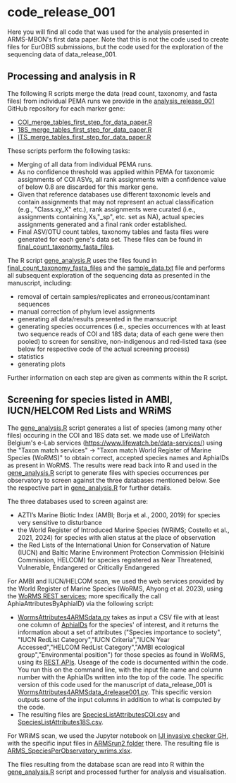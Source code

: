 # code_release_001

Here you will find all code that was used for the analysis presented in ARMS-MBON's first data paper. Note that this is not the code used to create files for EurOBIS submissions, but the code used for the exploration of the sequencing data of data_release_001.

## Processing and analysis in R

The following R scripts merge the data (read count, taxonomy, and fasta files) from individual PEMA runs we provide in the [analysis_release_001](https://github.com/arms-mbon/analysis_release_001/tree/main) GitHub repository for each marker gene: 

* [COI_merge_tables_first_step_for_data_paper.R](https://github.com/arms-mbon/code_release_001/blob/main/COI_merge_tables_first_step_for_data_paper.R)
* [18S_merge_tables_first_step_for_data_paper.R](https://github.com/arms-mbon/code_release_001/blob/main/18S_merge_tables_first_step_for_data_paper.R)
* [ITS_merge_tables_first_step_for_data_paper.R](https://github.com/arms-mbon/code_release_001/blob/main/ITS_merge_tables_first_step_for_data_paper.R) 

These scripts perform the following tasks:
* Merging of all data from individual PEMA runs.
* As no confidence threshold was applied within PEMA for taxonomic assignments of COI ASVs, all rank assignments with a confidence value of below 0.8 are discarded for this marker gene.
* Given that reference databases use different taxonomic levels and contain assignments that may not represent an actual classification (e.g., "Class.xy_X" etc.), rank assignments were curated (i.e., assignments containing Xs,"_sp", etc. set as NA), actual species assignments generated and a final rank order established.
* Final ASV/OTU count tables, taxonomy tables and fasta files were generated for each gene's data set. These files can be found in [final_count_taxonomy_fasta_files](https://github.com/arms-mbon/code_release_001/tree/main/final_count_taxonomy_fasta_files).

The R script [gene_analysis.R](https://github.com/arms-mbon/code_release_001/blob/main/gene_analysis.R) uses the files found in [final_count_taxonomy_fasta_files](https://github.com/arms-mbon/code_release_001/tree/main/final_count_taxonomy_fasta_files) and the [sample_data.txt](https://github.com/arms-mbon/code_release_001/blob/main/sample_data.txt) file and performs all subsequent exploration of the sequencing data as presented in the manuscript, including: 
* removal of certain samples/replicates and erroneous/contaminant sequences
* manual correction of phylum level assignments
* generating all data/results presented in the mansucript
* generating species occurrences (i.e., species occurrences with at least two sequence reads of COI and 18S data; data of each gene were then pooled) to screen for sensitive, non-indigenous and red-listed taxa (see below for respective code of the actual screening process)
* statistics
* generating plots

Further information on each step are given as comments within the R script.

## Screening for species listed in AMBI, IUCN/HELCOM Red Lists and WRiMS

The [gene_analysis.R](https://github.com/arms-mbon/code_release_001/blob/main/gene_analysis.R) script generates a list of species (among many other files) occuring in the COI and 18S data set. we made use of LifeWatch Belgium's e-Lab services (https://www.lifewatch.be/data-services/) using the "Taxon match services" -> "Taxon match World Register of Marine Species (WoRMS)" to obtain correct, accepted species names and AphiaIDs as present in WoRMS. The results were read back into R and used in the [gene_analysis.R](https://github.com/arms-mbon/code_release_001/blob/main/gene_analysis.R) script to generate files with species occurrences per observatory to screen against the three databases mentioned below. See the respective part in [gene_analysis.R](https://github.com/arms-mbon/code_release_001/blob/main/gene_analysis.R) for further details.

The three databases used to screen against are:

* AZTI’s Marine Biotic Index (AMBI; Borja et al., 2000, 2019) for species very sensitive to disturbance
* the World Register of Introduced Marine Species (WRiMS; Costello et al., 2021, 2024) for species with alien status at the place of observation
* the Red Lists of the International Union for Conservation of Nature (IUCN) and Baltic Marine Environment Protection Commission (Helsinki Commission, HELCOM) for species registered as Near Threatened, Vulnerable, Endangered or Critically Endangered

For AMBI and IUCN/HELCOM scan, we used the web services provided by the World Register of Marine Species (WoRMS, Ahyong et al. 2023), using the [WoRMS REST services](https://www.marinespecies.org/rest/); more specifically the call AphiaAttributesByAphiaID) via the following script:
* [WormsAttributes4ARMSdata.py](https://github.com/arms-mbon/code_release_001/blob/main/WormsAttributes4ARMSdata.py) takes as input a CSV file with at least one column of [AphiaIDs](https://www.marinespecies.org/about.php#what_is_aphia) for the species' of interest, and it returns the information about a set of attributes ("Species importance to society", "IUCN RedList Category","IUCN Criteria","IUCN Year Accessed","HELCOM RedList Category","AMBI ecological group","Environmental position") for those species as found in WoRMS, using its [REST APIs](https://www.marinespecies.org/rest/). Useage of the code is documented within the code. You run this on the command line, with the input file name and column number with the AphiaIDs written into the top of the code. The specific version of this code used for the manuscript of data_release_001 is [WormsAttributes4ARMSdata_4release001.py](https://github.com/arms-mbon/code_release_001/blob/main/WormsAttributes4ARMSdata_4release001.py). This specific version outputs some of the input columns in addition to what is computed by the code.
* The resulting files are [SpeciesListAttributesCOI.csv](https://github.com/arms-mbon/code_release_001/blob/main/SpeciesListAttributesCOI.csv) and [SpeciesListAttributes18S.csv](https://github.com/arms-mbon/code_release_001/blob/main/SpeciesListAttributes18S.csv).

For WRiMS scan, we used the Jupyter notebook on [IJI invasive checker GH](https://www.github.com/vliz-be-opsci/lw-iji-invasive-checker), with the specific input files in [ARMSrun2 folder](https://github.com/vliz-be-opsci/lw-iji-invasive-checker/tree/main/notebooks/ARMSrun2) there. The resulting file is [ARMS_SpeciesPerObservatory_wrims.xlsx](https://github.com/arms-mbon/code_release_001/blob/main/ARMS_SpeciesPerObservatory_wrims.xlsx).

The files resulting from the database scan are read into R within the [gene_analysis.R](https://github.com/arms-mbon/code_release_001/blob/main/gene_analysis.R) script and processed further for analysis and visualisation.

